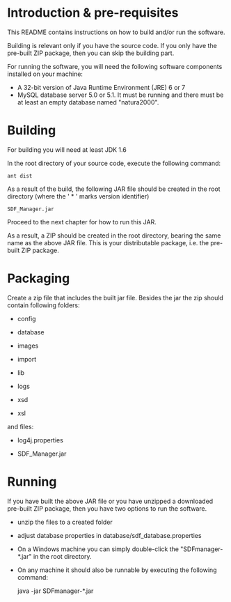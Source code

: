 
Introduction & pre-requisites
=============================

This README contains instructions on how to build and/or run the software.

Building is relevant only if you have the source code. If you only have the pre-built ZIP package, then you can skip the building part.

For running the software, you will need the following software components installed on your machine:
* A 32-bit version of Java Runtime Environment (JRE) 6 or 7
* MySQL database server 5.0 or 5.1. It must be running and there must be at least an empty database named "natura2000".


Building
========

For building you will need at least JDK 1.6

In the root directory of your source code, execute the following command:

    ant dist


As a result of the build, the following JAR file should be created in the root directory (where the ' * ' marks version identifier)

    SDF_Manager.jar

Proceed to the next chapter for how to run this JAR.


As a result, a ZIP should be created in the root directory, bearing the same name as the above JAR file. This is your distributable package, i.e. the pre-built ZIP package.

Packaging
=========

Create a zip file that includes the built jar file. Besides the jar the zip should contain following folders:
- config

- database

- images

- import

- lib 

- logs

- xsd

- xsl

and files:

- log4j.properties

- SDF_Manager.jar



Running
=======

If you have built the above JAR file or you have unzipped a downloaded pre-built ZIP package, then you have two options to run the software.

* unzip the files to a created folder
* adjust database properties in database/sdf_database.properties

* On a Windows machine you can simply double-click the "SDFmanager-*.jar" in the root directory.
* On any machine it should also be runnable by executing the following command:

    java -jar SDFmanager-*.jar


